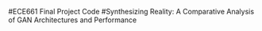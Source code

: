 #ECE661 Final Project Code
#Synthesizing Reality: A Comparative Analysis of GAN Architectures and Performance
